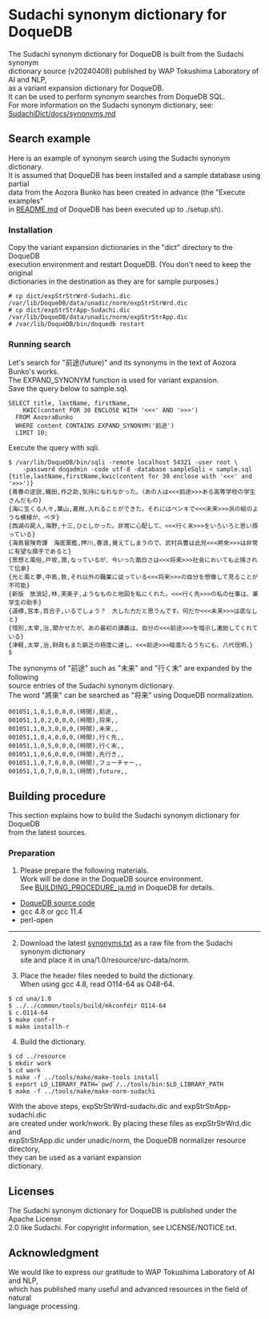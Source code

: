 # Sudachi synonym dictionary for DoqueDB

The Sudachi synonym dictionary for DoqueDB is built from the Sudachi synonym  
dictionary source (v20240408) published by WAP Tokushima Laboratory of AI and NLP,  
as a variant expansion dictionary for DoqueDB.  
It can be used to perform synonym searches from DoqueDB SQL.  
For more information on the Sudachi synonym dictionary, see:  
  [SudachiDict/docs/synonyms.md](https://github.com/WorksApplications/SudachiDict/blob/develop/docs/synonyms.md)

## Search example

Here is an example of synonym search using the Sudachi synonym dictionary.  
It is assumed that DoqueDB has been installed and a sample database using partial  
data from the Aozora Bunko has been created in advance
(the "Execute examples"  
in [README.md](https://github.com/DoqueDB/doquedb/blob/master/README.md)
of DoqueDB has been executed up to ./setup.sh).

### Installation

Copy the variant expansion dictionaries in the "dict" directory to the DoqueDB  
execution environment and restart DoqueDB. (You don't need to keep the original  
dictionaries in the destination as they are for sample purposes.)

```
# cp dict/expStrStrWrd-Sudachi.dic /var/lib/DoqueDB/data/unadic/norm/expStrStrWrd.dic
# cp dict/expStrStrApp-Sudachi.dic /var/lib/DoqueDB/data/unadic/norm/expStrStrApp.dic
# /var/lib/DoqueDB/bin/doquedb restart
```

### Running search

Let's search for "前途(future)" and its synonyms in the text of Aozora Bunko's works.  
The EXPAND\_SYNONYM function is used for variant expansion.  
Save the query below to sample.sql.

```
SELECT title, lastName, firstName,
    KWIC(content FOR 30 ENCLOSE WITH '<<<' AND '>>>')
  FROM AozoraBunko
  WHERE content CONTAINS EXPAND_SYNONYM('前途')
  LIMIT 10;
```

Execute the query with sqli.

```
$ /var/lib/DoqueDB/bin/sqli -remote localhost 54321 -user root \
    -password doqadmin -code utf-8 -database sampleSqli < sample.sql
{title,lastName,firstName,kwic(content for 30 enclose with '<<<' and '>>>')}
{青春の逆説,織田,作之助,気持になれなかった。（あの人は<<<前途>>>ある高等学校の学生さんだもの}
{海に生くる人々,葉山,嘉樹,入れることができた。それにはペンキで<<<未来>>>派の絵のような模様が、ベタ}
{西湖の屍人,海野,十三,ひとしかった。非常に心配して、<<<行く末>>>をいろいろと思い煩っている}
{海島冒険奇譚　海底軍艦,押川,春浪,覺えてしまうので、武村兵曹は此兒<<<將來>>>は非常に有望な撰手であると}
{思想と風俗,戸坂,潤,なっているが、今いった面白さは<<<将来>>>社会においても止揚されて伝承}
{光と風と夢,中島,敦,それ以外の職業に従っている<<<将来>>>の自分を想像して見ることが不可能}
{新版　放浪記,林,芙美子,ようなものと地図を私にくれた。<<<行く先>>>の私の仕事は、薬学生の助手}
{道標,宮本,百合子,いるでしょう？　大した力だと思うんです。何だか<<<未来>>>は底なしと}
{惜別,太宰,治,聞かせたが、あの最初の講義は、自分の<<<前途>>>を暗示し激励してくれている}
{津軽,太宰,治,財政もまた窮乏の極度に達し、<<<前途>>>暗澹たるうちにも、八代信明、}
$ 
```

The synonyms of "前途" such as "未来" and "行く末" are expanded by the following  
source entries of the Sudachi synonym dictionary.  
The word "將來" can be searched as "将来" using DoqueDB normalization.

```
001051,1,0,1,0,0,0,(時間),前途,,
001051,1,0,2,0,0,0,(時間),将来,,
001051,1,0,3,0,0,0,(時間),未来,,
001051,1,0,4,0,0,0,(時間),行く先,,
001051,1,0,5,0,0,0,(時間),行く末,,
001051,1,0,6,0,0,0,(時間),先行き,,
001051,1,0,7,0,0,0,(時間),フューチャー,,
001051,1,0,7,0,0,1,(時間),future,,
```

## Building procedure

This section explains how to build the Sudachi synonym dictionary for DoqueDB  
from the latest sources.

### Preparation

1. Please prepare the following materials.  
Work will be done in the DoqueDB source environment.  
See [BUILDING\_PROCEDURE\_ja.md](https://github.com/DoqueDB/doquedb/blob/master/BUILDING_PROCEDURE_ja.md)
in DoqueDB for details.

* [DoqueDB source code](https://github.com/DoqueDB/doquedb/)
* gcc 4.8 or gcc 11.4
* perl-open

*****

2. Download the latest
[synonyms.txt](https://github.com/WorksApplications/SudachiDict/blob/develop/src/main/text/synonyms.txt)
as a raw file from the Sudachi synonym dictionary  
site and place it in una/1.0/resource/src-data/norm.

3. Place the header files needed to build the dictionary.  
When using gcc 4.8, read O114-64 as O48-64.

```
$ cd una/1.0
$ ../../common/tools/build/mkconfdir O114-64
$ c.O114-64
$ make conf-r
$ make installh-r
```

4. Build the dictionary.

```
$ cd ../resource
$ mkdir work
$ cd work
$ make -f ../tools/make/make-tools install
$ export LD_LIBRARY_PATH=`pwd`/../tools/bin:$LD_LIBRARY_PATH
$ make -f ../tools/make/make-norm-sudachi
```

With the above steps, expStrStrWrd-sudachi.dic and expStrStrApp-sudachi.dic  
are created under work/nwork.  By placing these files as expStrStrWrd.dic and  
expStrStrApp.dic under unadic/norm, the DoqueDB normalizer resource directory,  
they can be used as a variant expansion  
dictionary.

## Licenses

The Sudachi synonym dictionary for DoqueDB is published under the Apache License  
2.0 like Sudachi.  For copyright information, see LICENSE/NOTICE.txt.

## Acknowledgment

We would like to express our gratitude to WAP Tokushima Laboratory of AI and NLP,  
which has published many useful and advanced resources in the field of natural  
language processing.
